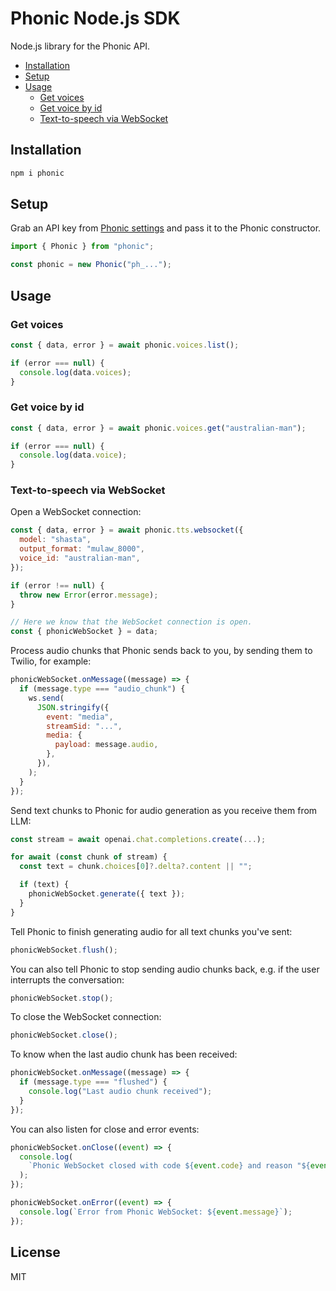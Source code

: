 # Phonic Node.js SDK

Node.js library for the Phonic API.

- [Installation](#installation)
- [Setup](#setup)
- [Usage](#usage)
  - [Get voices](#get-voices)
  - [Get voice by id](#get-voice-by-id)
  - [Text-to-speech via WebSocket](#text-to-speech-via-websocket)

## Installation

```bash
npm i phonic
```

## Setup

Grab an API key from [Phonic settings](https://phonic.co/settings) and pass it to the Phonic constructor.

```js
import { Phonic } from "phonic";

const phonic = new Phonic("ph_...");
```

## Usage

### Get voices

```js
const { data, error } = await phonic.voices.list();

if (error === null) {
  console.log(data.voices);
}
```


### Get voice by id

```js
const { data, error } = await phonic.voices.get("australian-man");

if (error === null) {
  console.log(data.voice);
}
```

### Text-to-speech via WebSocket

Open a WebSocket connection:

```js
const { data, error } = await phonic.tts.websocket({
  model: "shasta",
  output_format: "mulaw_8000",
  voice_id: "australian-man",
});

if (error !== null) {
  throw new Error(error.message);
}

// Here we know that the WebSocket connection is open.
const { phonicWebSocket } = data;
```

Process audio chunks that Phonic sends back to you, by sending them to Twilio, for example:

```js
phonicWebSocket.onMessage((message) => {
  if (message.type === "audio_chunk") {
    ws.send(
      JSON.stringify({
        event: "media",
        streamSid: "...",
        media: {
          payload: message.audio,
        },
      }),
    );
  }
});
```

Send text chunks to Phonic for audio generation as you receive them from LLM:

```js
const stream = await openai.chat.completions.create(...);

for await (const chunk of stream) {
  const text = chunk.choices[0]?.delta?.content || "";

  if (text) {
    phonicWebSocket.generate({ text });
  }
}
```

Tell Phonic to finish generating audio for all text chunks you've sent:

```js
phonicWebSocket.flush();
```

You can also tell Phonic to stop sending audio chunks back, e.g. if the user interrupts the conversation:

```js
phonicWebSocket.stop();
```

To close the WebSocket connection:

```js
phonicWebSocket.close();
```

To know when the last audio chunk has been received:

```js
phonicWebSocket.onMessage((message) => {
  if (message.type === "flushed") {
    console.log("Last audio chunk received");
  }
});
```

You can also listen for close and error events:

```js
phonicWebSocket.onClose((event) => {
  console.log(
    `Phonic WebSocket closed with code ${event.code} and reason "${event.reason}"`,
  );
});

phonicWebSocket.onError((event) => {
  console.log(`Error from Phonic WebSocket: ${event.message}`);
});
```

## License

MIT
